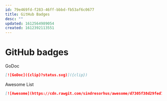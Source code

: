 ```yaml
---
id: 79e469fd-f283-46ff-bbbd-fb53af6c0677
title: GitHub Badges
desc: ""
updated: 1612564989054
created: 1612392113551
---
```


# GitHub badges

GoDoc

```md
[![GoDoc]({clip}?status.svg)]({clip})
```

Awesome List

```md
[![Awesome](https://cdn.rawgit.com/sindresorhus/awesome/d7305f38d29fed78fa85652e3a63e154dd8e8829/media/badge.svg)](https://github.com/sindresorhus/awesome)
```

